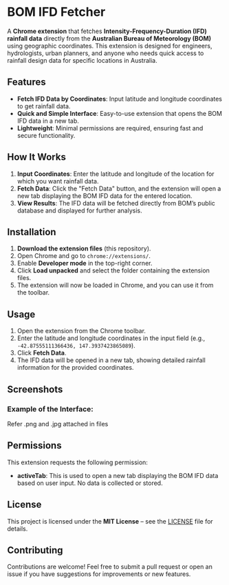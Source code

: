 # BOM IFD Fetcher

A **Chrome extension** that fetches **Intensity-Frequency-Duration (IFD) rainfall data** directly from the **Australian Bureau of Meteorology (BOM)** using geographic coordinates. This extension is designed for engineers, hydrologists, urban planners, and anyone who needs quick access to rainfall design data for specific locations in Australia.

## Features
- **Fetch IFD Data by Coordinates**: Input latitude and longitude coordinates to get rainfall data.
- **Quick and Simple Interface**: Easy-to-use extension that opens the BOM IFD data in a new tab.
- **Lightweight**: Minimal permissions are required, ensuring fast and secure functionality.

## How It Works
1. **Input Coordinates**: Enter the latitude and longitude of the location for which you want rainfall data.
2. **Fetch Data**: Click the "Fetch Data" button, and the extension will open a new tab displaying the BOM IFD data for the entered location.
3. **View Results**: The IFD data will be fetched directly from BOM’s public database and displayed for further analysis.

## Installation
1. **Download the extension files** (this repository).
2. Open Chrome and go to `chrome://extensions/`.
3. Enable **Developer mode** in the top-right corner.
4. Click **Load unpacked** and select the folder containing the extension files.
5. The extension will now be loaded in Chrome, and you can use it from the toolbar.

## Usage
1. Open the extension from the Chrome toolbar.
2. Enter the latitude and longitude coordinates in the input field (e.g., `-42.87555111366436, 147.3937423865089`).
3. Click **Fetch Data**.
4. The IFD data will be opened in a new tab, showing detailed rainfall information for the provided coordinates.

## Screenshots
### Example of the Interface:
Refer .png and .jpg attached in files

## Permissions
This extension requests the following permission:
- **activeTab**: This is used to open a new tab displaying the BOM IFD data based on user input. No data is collected or stored.

## License
This project is licensed under the **MIT License** – see the [LICENSE](LICENSE) file for details.

## Contributing
Contributions are welcome! Feel free to submit a pull request or open an issue if you have suggestions for improvements or new features.
